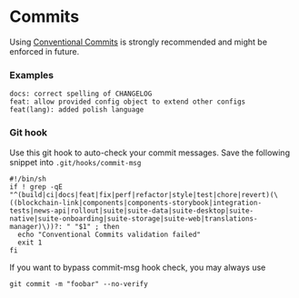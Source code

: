 # Commits

Using [Conventional Commits](https://www.conventionalcommits.org/en/v1.0.0/) is strongly recommended and might be enforced in future.

### Examples

```
docs: correct spelling of CHANGELOG
feat: allow provided config object to extend other configs
feat(lang): added polish language
```

### Git hook

Use this git hook to auto-check your commit messages. Save the following snippet into `.git/hooks/commit-msg`

```
#!/bin/sh
if ! grep -qE "^(build|ci|docs|feat|fix|perf|refactor|style|test|chore|revert)(\((blockchain-link|components|components-storybook|integration-tests|news-api|rollout|suite|suite-data|suite-desktop|suite-native|suite-onboarding|suite-storage|suite-web|translations-manager)\))?: " "$1" ; then
  echo "Conventional Commits validation failed"
  exit 1
fi
```

If you want to bypass commit-msg hook check, you may always use

```
git commit -m "foobar" --no-verify
```
